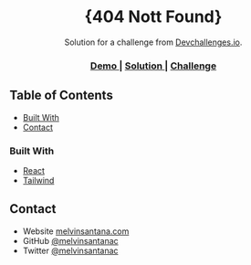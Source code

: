 <!-- Please update value in the {}  -->

<h1 align="center">{404 Nott Found}</h1>

<div align="center">
   Solution for a challenge from  <a href="http://devchallenges.io" target="_blank">Devchallenges.io</a>.
</div>

<div align="center">
  <h3>
    <a href="https://404-not-found-devChallengesIo.melvinsantana.com">
      Demo
    </a>
    <span> | </span>
    <a href="https://github.com/melvinsantanac/404-Not-Found-devChallengesIo">
      Solution
    </a>
    <span> | </span>
    <a href="https://devchallenges.io/challenges/wBunSb7FPrIepJZAg0sY">
      Challenge
    </a>
  </h3>
</div>

<!-- TABLE OF CONTENTS -->

## Table of Contents

- [Built With](#built-with)
- [Contact](#contact)

### Built With

<!-- This section should list any major frameworks that you built your project using. Here are a few examples.-->

- [React](https://reactjs.org/)
- [Tailwind](https://tailwindcss.com/)

## Contact

- Website [melvinsantana.com](https://melvinsantana.com)
- GitHub [@melvinsantanac](https://github.com/melvinsantanac)
- Twitter [@melvinsantanac](https://twitter.com/melvinsantanac)
